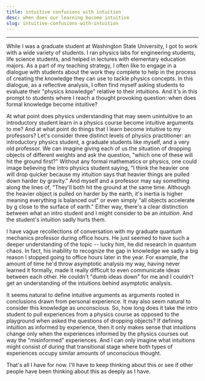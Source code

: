 ```yaml
---
title: intuitive confusions with intuition
desc: when does our learning become intuitive
slug: intuitive-confusions-with-intuition
---
```


---

While I was a graduate student at Washington State University, I got to work with a wide variety of students. I ran physics labs for engineering students, life science students, and helped in lectures with elementary education majors. As a part of my teaching strategy, I often like to engage in a dialogue with students about the work they complete to help in the process of creating the knowledge they can use to tackle physics concepts. In this dialogue, as a reflective analysis, I often find myself asking students to evaluate their "physics knowledge" relative to their intuitions. And it's in this prompt to students where I reach a thought provoking question: when does formal knowledge become intuitive?

At what point does physics understanding that may seem unintuitive to an introductory student learn in a physics course become intuitive arguments to me? And at what point do things that I learn become intuitive to my professors? Let's consider three distinct levels of physics practitioner: an introductory physics student, a graduate students like myself, and a very old professor. We can imagine giving each of us the situation of dropping objects of different weights and ask the question, "which one of these will hit the ground first?" Without any formal mathematics or physics, one could image believing the intro physics student saying, "I think the heavier one will drop quicker because my intuition says that heavier things are pulled down harder by gravity." And myself and a professor may say something along the lines of, "They'll both hit the ground at the same time. Although the heavier object is pulled on harder by the earth, it's inertia is higher meaning everything is balanced out" or even simply "all objects accelerate by g close to the surface of earth." Either way, there's a clear distinction between what an intro student and I might consider to be an _intuition_. And the student's intuition sadly hurts them.

I have vague recollections of conversation with my graduate quantum mechanics professor during office hours. He just seemed to have such a deeper understanding of the topic -- lucky him, he did research in quantum chaos. In fact, his inability to recognize the gap in knowledge we sadly a big reason I stopped going to office hours later in the year. For example, the amount of time he'd throw asymptotic analysis my way, having never learned it formally, made it really difficult to even communicate ideas between each other. He couldn't "dumb ideas down" for me and I couldn't get an understanding of the intuitions behind asymptotic analysis.

It seems natural to define intuitive arguments as arguments rooted in conclusions drawn from personal experience. It may also seem natural to consider this knowledge as unconscious. So, how long does it take the intro student to pull experiences from a physics course as opposed to the playground when asked the questions of dropping objects? If defining intuition as informed by experience, then it only makes sense that intuitions change only when the experiences informed by the physics courses out way the "misinformed" experiences. And I can only imagine what intuitions might consist of during that transitional stage where both types of experiences occupy similar amounts of unconscious thought.

That's all I have for now. I'll have to keep thinking about this or see if other people have been thinking about this as deeply as I have.
